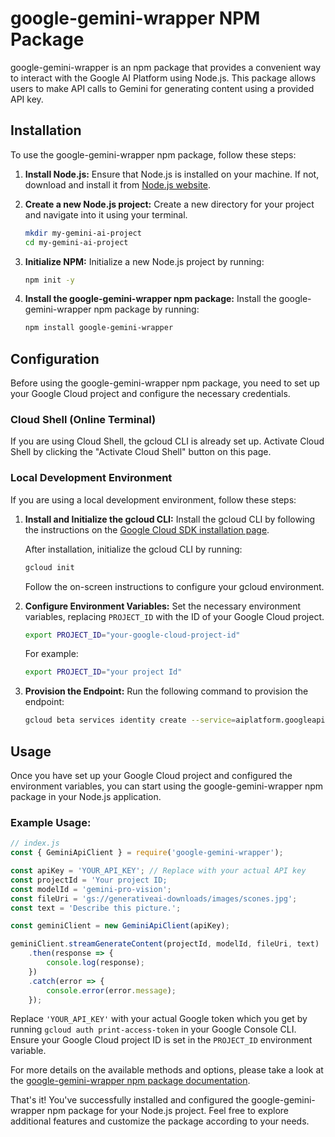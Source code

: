 # google-gemini-wrapper NPM Package

google-gemini-wrapper is an npm package that provides a convenient way to interact with the Google AI Platform using Node.js. This package allows users to make API calls to Gemini for generating content using a provided API key.

## Installation

To use the google-gemini-wrapper npm package, follow these steps:

1. **Install Node.js:**
   Ensure that Node.js is installed on your machine. If not, download and install it from [Node.js website](https://nodejs.org/).

2. **Create a new Node.js project:**
   Create a new directory for your project and navigate into it using your terminal.

   ```bash
   mkdir my-gemini-ai-project
   cd my-gemini-ai-project
   ```

3. **Initialize NPM:**
   Initialize a new Node.js project by running:

   ```bash
   npm init -y
   ```

4. **Install the google-gemini-wrapper npm package:**
   Install the google-gemini-wrapper npm package by running:

   ```bash
   npm install google-gemini-wrapper
   ```

## Configuration

Before using the google-gemini-wrapper npm package, you need to set up your Google Cloud project and configure the necessary credentials.

### Cloud Shell (Online Terminal)

If you are using Cloud Shell, the gcloud CLI is already set up. Activate Cloud Shell by clicking the "Activate Cloud Shell" button on this page.

### Local Development Environment

If you are using a local development environment, follow these steps:

1. **Install and Initialize the gcloud CLI:**
   Install the gcloud CLI by following the instructions on the [Google Cloud SDK installation page](https://cloud.google.com/sdk/docs/install).

   After installation, initialize the gcloud CLI by running:

   ```bash
   gcloud init
   ```

   Follow the on-screen instructions to configure your gcloud environment.

2. **Configure Environment Variables:**
   Set the necessary environment variables, replacing `PROJECT_ID` with the ID of your Google Cloud project.

   ```bash
   export PROJECT_ID="your-google-cloud-project-id"
   ```

   For example:

   ```bash
   export PROJECT_ID="your project Id"
   ```

3. **Provision the Endpoint:**
   Run the following command to provision the endpoint:

   ```bash
   gcloud beta services identity create --service=aiplatform.googleapis.com --project=$PROJECT_ID
   ```

## Usage

Once you have set up your Google Cloud project and configured the environment variables, you can start using the google-gemini-wrapper npm package in your Node.js application.

### Example Usage:

```javascript
// index.js
const { GeminiApiClient } = require('google-gemini-wrapper');

const apiKey = 'YOUR_API_KEY'; // Replace with your actual API key
const projectId = 'Your project ID;
const modelId = 'gemini-pro-vision';
const fileUri = 'gs://generativeai-downloads/images/scones.jpg';
const text = 'Describe this picture.';

const geminiClient = new GeminiApiClient(apiKey);

geminiClient.streamGenerateContent(projectId, modelId, fileUri, text)
    .then(response => {
        console.log(response);
    })
    .catch(error => {
        console.error(error.message);
    });
```

Replace `'YOUR_API_KEY'` with your actual Google token which you get by running ```gcloud auth print-access-token``` in your Google Console CLI. Ensure your Google Cloud project ID is set in the `PROJECT_ID` environment variable.

For more details on the available methods and options, please take a look at the [google-gemini-wrapper npm package documentation](https://github.com/Chrisphine10/google-gemini-wrapper).

That's it! You've successfully installed and configured the google-gemini-wrapper npm package for your Node.js project. Feel free to explore additional features and customize the package according to your needs.
